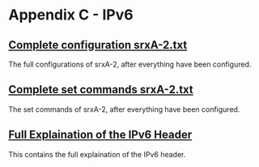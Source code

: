 # Appendix C - IPv6

## [Complete configuration srxA-2.txt](https://github.com/Helweg/Project-Network-2nd-Semester/blob/master/Appendix%20C/Complete%20configuration%20srxA-2.txt)

The full configurations of srxA-2, after everything have been configured.

## [Complete set commands srxA-2.txt](https://github.com/Helweg/Project-Network-2nd-Semester/blob/master/Appendix%20C/Complete%20set%20commands%20srxA-2.txt)

The set commands of srxA-2, after everything have been configured.

## [Full Explaination of the IPv6 Header](https://github.com/Helweg/Project-Network-2nd-Semester/blob/master/Appendix%20C/IPv6%20Header%20Explaination.pdf)

This contains the full explaination of the IPv6 header.
